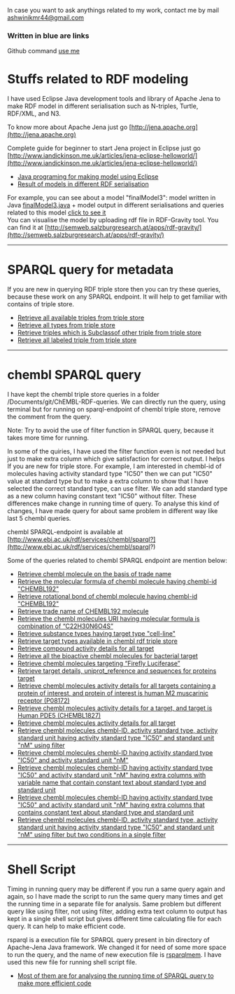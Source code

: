 In case you want to ask anythings related to my work, contact me by mail ashwinikmr44@gmail.com

### Written in blue are links

 Github command [use me](https://github.com/Ashwini607/Project-work/blob/master/Documents/git/aboutGitCommand.md)

# Stuffs related to RDF modeling 

 I have used Eclipse Java development tools and library of Apache Jena to make RDF model in different serialisation such as N-triples, Turtle, RDF/XML, and N3.

 To know more about Apache Jena just go [http://jena.apache.org](http://jena.apache.org)

 Complete guide for beginner to start Jena project in Eclipse just go [http://www.iandickinson.me.uk/articles/jena-eclipse-helloworld/](http://www.iandickinson.me.uk/articles/jena-eclipse-helloworld/)   

- [Java programing for making model using Eclipse]( https://github.com/Ashwini607/Project-work/blob/master/Documents/workspace/trial/src/trial)  
- [Result of models in different RDF serialisation](https://github.com/Ashwini607/Project-work/blob/master/Documents)

 For example, you can see about a model "finalModel3": model written in Java [finalModel3.java](https://github.com/Ashwini607/Project-work/blob/master/Documents/workspace/trial/src/trial/finalModel3.java) + model output in different serialisations and queries related to this model [click to see it](https://github.com/Ashwini607/Project-work/tree/master/Documents/git/finalModel3)  
 You can visualise the model by uploading rdf file in RDF-Gravity tool. You can find it at [http://semweb.salzburgresearch.at/apps/rdf-gravity/](http://semweb.salzburgresearch.at/apps/rdf-gravity/)  

---
# SPARQL query for metadata

 If you are new in querying RDF triple store then you can try these queries, because these work on any SPARQL endpoint. It will help to get familiar with contains of triple store.  
 
- [Retrieve all available triples from triple store](https://github.com/Ashwini607/Project-work/blob/master/Documents/EBIDatabase/query/metadataQuery1.rq)
- [Retrieve all types from triple store](https://github.com/Ashwini607/Project-work/blob/master/Documents/EBIDatabase/query/metadataQuery2.rq)
- [Retrieve triples which is Subclassof other triple from triple store](https://github.com/Ashwini607/Project-work/blob/master/Documents/EBIDatabase/query/metadataQuery3.rq)
- [Retrieve all labeled triple from triple store](https://github.com/Ashwini607/Project-work/blob/master/Documents/EBIDatabase/query/metadataQuery4.rq)

---
# chembl SPARQL query

 I have kept the chembl triple store queries in a folder /Documents/git/ChEMBL-RDF-queries. We can directly run the query, using terminal but for running on sparql-endpoint of chembl triple store, remove the comment from the query. 

 Note: Try to avoid the use of filter function in SPARQL query, because it takes more time for running.

 In some of the quiries, I have used the filter function even is not needed but just to make extra column which give satisfaction for correct output. I helps If you are new for triple store.
For example, I am interested in chembl-id of molecules having activity standard type "IC50" then we can put "IC50" value at standard type but to make a extra column to show that I have selected the correct standard type, can use filter. We can add standard type as a
new column having constant text "IC50" without filter. These differences make change in running time of query. To analyse this kind of changes, I have made query for about same problem in different way like last 5 chembl queries.  

 chembl SPARQL-endpoint is available at [http://www.ebi.ac.uk/rdf/services/chembl/sparql?](http://www.ebi.ac.uk/rdf/services/chembl/sparql?)

 Some of the queries related to chembl SPARQL endpoint are mention below: 

- [Retrieve chembl molecule on the basis of trade name](https://github.com/Ashwini607/Project-work/blob/master/Documents/git/ChEMBL-RDF-queries/moleculeSourceForTradeName.rq)
- [Retrieve the molecular formula of chembl molecule having chembl-id "CHEMBL192"](https://github.com/Ashwini607/Project-work/blob/master/Documents/git/ChEMBL-RDF-queries/molFormulaof192Molecule.rq)
- [Retrieve rotational bond of chembl molecule having chembl-id  "CHEMBL192"](https://github.com/Ashwini607/Project-work/blob/master/Documents/git/ChEMBL-RDF-queries/rotbonOf192Molecule.rq)
- [Retrieve trade name of CHEMBL192 molecule](https://github.com/Ashwini607/Project-work/blob/master/Documents/git/ChEMBL-RDF-queries/tradeNameOf192Molecule.rq)
- [Retrieve the chembl molecules URI having molecular formula is combination of “C22H30N6O4S”](https://github.com/Ashwini607/Project-work/blob/master/Documents/git/ChEMBL-RDF-queries/sourceForMolecularFormula.rq)
- [Retrieve substance types having target type "cell-line"](https://github.com/Ashwini607/Project-work/blob/master/Documents/git/ChEMBL-RDF-queries/substanceTypeToCell-line.rq)
- [Retrieve target types available in chembl rdf triple store](https://github.com/Ashwini607/Project-work/blob/master/Documents/git/ChEMBL-RDF-queries/targetType.rq)
- [Retrieve compound activity details for all target](https://github.com/Ashwini607/Project-work/blob/master/Documents/git/ChEMBL-RDF-queries/compoundActDetails.rq)
- [Retrieve all the bioactive chembl molecules for bacterial target](https://github.com/Ashwini607/Project-work/blob/master/Documents/git/ChEMBL-RDF-queries/bacterialTargetData.rq)
- [Retrieve chembl molecules targeting “Firefly Luciferase”](https://github.com/Ashwini607/Project-work/blob/master/Documents/git/ChEMBL-RDF-queries/compoundToFirLuciferase.rq)
- [Retrieve target details, uniprot_reference and sequences for proteins target](https://github.com/Ashwini607/Project-work/blob/master/Documents/git/ChEMBL-RDF-queries/compoundDetailsForProteinTar.rq)
- [Retrieve chembl molecules activity details for all targets containing a protein of interest, and protein of interest is human M2 muscarinic receptor (P08172)](https://github.com/Ashwini607/Project-work/blob/master/Documents/git/ChEMBL-RDF-queries/P08172CompActAssTarDet.rq)
- [Retrieve chembl molecules activity details for a target, and target is Human PDE5 (CHEMBL1827)](https://github.com/Ashwini607/Project-work/blob/master/Documents/git/ChEMBL-RDF-queries/detailsForTarget.rq)
- [Retrieve chembl molecules activity details for all target](https://github.com/Ashwini607/Project-work/blob/master/Documents/git/ChEMBL-RDF-queries/compoundActDetails.rq)
- [Retrieve chembl molecules chembl-ID, activity standard type, activity standard unit having activity standard type "IC50" and standard unit "nM" using filter](https://github.com/Ashwini607/Project-work/blob/master/Documents/git/ChEMBL-RDF-queries/IC50Compounds.rq)
- [Retrieve chembl molecules chembl-ID having activity standard type "IC50" and activity standard unit "nM"](https://github.com/Ashwini607/Project-work/blob/master/Documents/git/ChEMBL-RDF-queries/IC50Compounds_1.rq)
- [Retrieve chembl molecules chembl-ID having activity standard type "IC50" and activity standard unit "nM" having extra columns with variable name that contain constant text about standard type and standard unit](https://github.com/Ashwini607/Project-work/blob/master/Documents/git/ChEMBL-RDF-queries/IC50Compounds_2.rq)
- [Retrieve chembl molecules chembl-ID having activity standard type "IC50" and activity standard unit "nM" having extra columns that contains constant text about standard type and standard unit](https://github.com/Ashwini607/Project-work/blob/master/Documents/git/ChEMBL-RDF-queries/IC50Compounds_3.rq)
- [Retrieve chembl molecules chembl-ID, activity standard type, activity standard unit having activity standard type "IC50" and standard unit "nM" using filter but two conditions in a single filter](https://github.com/Ashwini607/Project-work/blob/master/Documents/git/ChEMBL-RDF-queries/IC50Compounds_4.rq)


---

# Shell Script

 Timing in running query may be different if you run a same query again and again, so I have made the script to run the same query many times and get the running time in a separate file for analysis. 
Same problem but different query like using filter, not using filter, adding extra text column to output has kept in a single shell script but gives different time calculating file for each query. It can help to make efficient code. 

rsparql is a execution file for SPARQL query present in bin directory of Apache-Jena Java framework. We changed it for need of some more space to run the query, and the name of new execution file is [rsparqlmem](https://github.com/Ashwini607/Project-work/blob/master/Documents/git/bin/rsparqlmem). I have used this new file for running shell script file.
- [Most of them are for analysing the running time of SPARQL query to make more efficient code](https://github.com/Ashwini607/Project-work/blob/master/Documents/git/bin)
